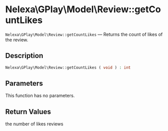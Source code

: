 # Nelexa\GPlay\Model\Review::getCountLikes
`Nelexa\GPlay\Model\Review::getCountLikes` — Returns the count of likes of the review.

## Description
```php
Nelexa\GPlay\Model\Review::getCountLikes ( void ) : int
```

## Parameters
This function has no parameters.

## Return Values
the number of likes reviews

